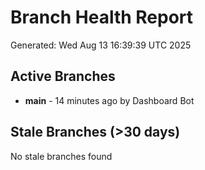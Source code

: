 # Branch Health Report
Generated: Wed Aug 13 16:39:39 UTC 2025

## Active Branches
- **main** - 14 minutes ago by Dashboard Bot

## Stale Branches (>30 days)
No stale branches found
